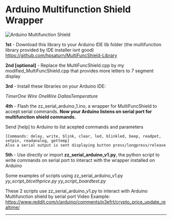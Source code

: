 
# Arduino Multifunction Shield Wrapper

![Arduino Multifunction Shield](https://github.com/hugodopradofernandes/arduino/blob/main/ArduinoMultifunctionShield.jpg)

**1st** - Download this library to your Arduino IDE lib folder (the multifunction library provided by IDE installer isnt good) https://github.com/hpsaturn/MultiFuncShield-Library

**2nd [optional]** - Replace the MultiFuncShield.cpp by my modified_MultiFuncShield.cpp that provides more letters to 7 segment display

**3rd** - Install these libraries on your Arduino IDE:

*TimerOne
Wire
OneWire
DallasTemperature*

**4th** - Flash the zz_serial_arduino_1.ino, a wrapper for MultiFuncShield to accept serial commands.
**Now your Arduino listens on serial port for multifunction shield commands.** 

Send [help] to Arduino to list acepted commands and parameters

    [Commands: delay, write, blink, clear, led, blinkled, beep, readpot, setpin, readanalog, gettemp]
    Also a serial output is sent displaying button press/longpress/release

**5th** - Use directly or import **zz_serial_arduino_v1.py**, the python script to write commands on serial port to interact with the wrapper installed on Arduino

Some examples of scripts using zz_serial_arduino_v1.py
*yy_script_btcethprice.py
yy_script_boardtest.py*

These 2 scripts use zz_serial_arduino_v1.py to interact with Arduino Multifunction shield by serial port
Video Example: https://www.reddit.com/r/arduino/comments/p3efrt/crypto_price_update_realtime/

---------------------------------------------------------

